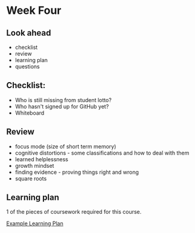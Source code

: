# Week Four

## Look ahead

* checklist
* review
* learning plan
* questions

## Checklist:

* Who is still missing from student lotto?
* Who hasn't signed up for GitHub yet?
* Whiteboard

## Review

* focus mode (size of short term memory)
* cognitive distortions - some classifications and how to deal with them
* learned helplessness
* growth mindset
* finding evidence - proving things right and wrong
* square roots

## Learning plan

1 of the pieces of coursework required for this course.

[Example Learning Plan](ExampleLearningPlan)
